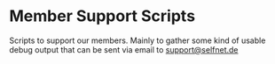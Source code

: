 # Member Support Scripts

Scripts to support our members. Mainly to gather some kind of usable debug output that can be sent via email to <support@selfnet.de>


